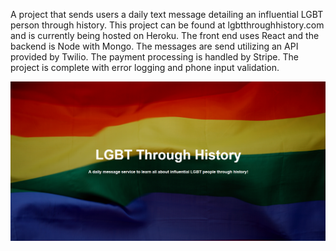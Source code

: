 A project that sends users a daily text message detailing an influential LGBT person through history. This project can be found at lgbtthroughhistory.com and is currently being hosted on Heroku. The front end uses React and the backend is Node with Mongo. The messages are send utilizing an API provided by Twilio. The payment processing is handled by Stripe. The project is complete with error logging and phone input validation.

![Home screen of the project](https://github.com/Amalazing/Portfolio/blob/master/img/MessageService.PNG)
